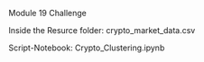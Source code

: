 Module 19 Challenge

Inside the Resurce folder: crypto_market_data.csv

Script-Notebook: Crypto_Clustering.ipynb


